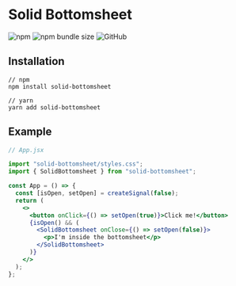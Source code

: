 # Solid Bottomsheet

![npm](https://img.shields.io/npm/v/solid-bottomsheet?flat) ![npm bundle size](https://img.shields.io/bundlephobia/minzip/solid-bottomsheet?flat) ![GitHub](https://img.shields.io/github/license/karthikeyanranasthala/solid-bottomsheet?flat)

## Installation

```
// npm
npm install solid-bottomsheet

// yarn
yarn add solid-bottomsheet
```

## Example

```jsx
// App.jsx

import "solid-bottomsheet/styles.css";
import { SolidBottomsheet } from "solid-bottomsheet";

const App = () => {
  const [isOpen, setOpen] = createSignal(false);
  return (
    <>
      <button onClick={() => setOpen(true)}>Click me!</button>
      {isOpen() && (
        <SolidBottomsheet onClose={() => setOpen(false)}>
          <p>I'm inside the bottomsheet</p>
        </SolidBottomsheet>
      )}
    </>
  );
};
```
